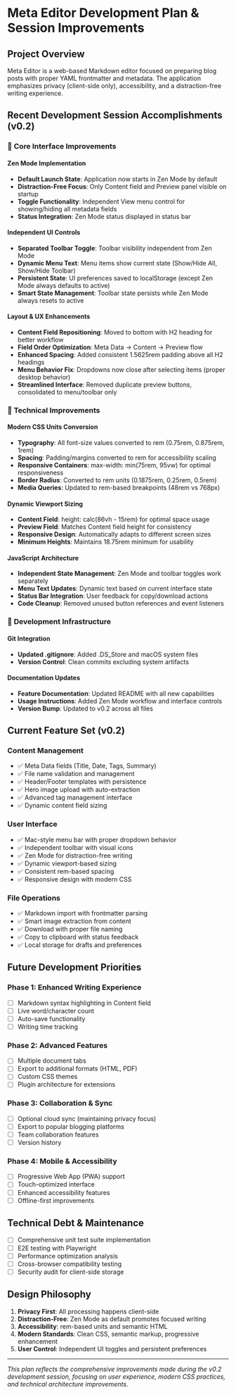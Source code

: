 # Meta Editor Development Plan & Session Improvements

## Project Overview
Meta Editor is a web-based Markdown editor focused on preparing blog posts with proper YAML frontmatter and metadata. The application emphasizes privacy (client-side only), accessibility, and a distraction-free writing experience.

## Recent Development Session Accomplishments (v0.2)

### 🎯 **Core Interface Improvements**

#### **Zen Mode Implementation**
- **Default Launch State**: Application now starts in Zen Mode by default
- **Distraction-Free Focus**: Only Content field and Preview panel visible on startup
- **Toggle Functionality**: Independent View menu control for showing/hiding all metadata fields
- **Status Integration**: Zen Mode status displayed in status bar

#### **Independent UI Controls**
- **Separated Toolbar Toggle**: Toolbar visibility independent from Zen Mode
- **Dynamic Menu Text**: Menu items show current state (Show/Hide All, Show/Hide Toolbar)
- **Persistent State**: UI preferences saved to localStorage (except Zen Mode always defaults to active)
- **Smart State Management**: Toolbar state persists while Zen Mode always resets to active

#### **Layout & UX Enhancements**
- **Content Field Repositioning**: Moved to bottom with H2 heading for better workflow
- **Field Order Optimization**: Meta Data → Content → Preview flow
- **Enhanced Spacing**: Added consistent 1.5625rem padding above all H2 headings
- **Menu Behavior Fix**: Dropdowns now close after selecting items (proper desktop behavior)
- **Streamlined Interface**: Removed duplicate preview buttons, consolidated to menu/toolbar only

### 🔧 **Technical Improvements**

#### **Modern CSS Units Conversion**
- **Typography**: All font-size values converted to rem (0.75rem, 0.875rem, 1rem)
- **Spacing**: Padding/margins converted to rem for accessibility scaling
- **Responsive Containers**: max-width: min(75rem, 95vw) for optimal responsiveness
- **Border Radius**: Converted to rem units (0.1875rem, 0.25rem, 0.5rem)
- **Media Queries**: Updated to rem-based breakpoints (48rem vs 768px)

#### **Dynamic Viewport Sizing**
- **Content Field**: height: calc(86vh - 15rem) for optimal space usage
- **Preview Field**: Matches Content field height for consistency
- **Responsive Design**: Automatically adapts to different screen sizes
- **Minimum Heights**: Maintains 18.75rem minimum for usability

#### **JavaScript Architecture**
- **Independent State Management**: Zen Mode and toolbar toggles work separately
- **Menu Text Updates**: Dynamic text based on current interface state
- **Status Bar Integration**: User feedback for copy/download actions
- **Code Cleanup**: Removed unused button references and event listeners

### 📁 **Development Infrastructure**

#### **Git Integration**
- **Updated .gitignore**: Added .DS_Store and macOS system files
- **Version Control**: Clean commits excluding system artifacts

#### **Documentation Updates**
- **Feature Documentation**: Updated README with all new capabilities
- **Usage Instructions**: Added Zen Mode workflow and interface controls
- **Version Bump**: Updated to v0.2 across all files

## Current Feature Set (v0.2)

### **Content Management**
- ✅ Meta Data fields (Title, Date, Tags, Summary)
- ✅ File name validation and management
- ✅ Header/Footer templates with persistence
- ✅ Hero image upload with auto-extraction
- ✅ Advanced tag management interface
- ✅ Dynamic content field sizing

### **User Interface**
- ✅ Mac-style menu bar with proper dropdown behavior
- ✅ Independent toolbar with visual icons
- ✅ Zen Mode for distraction-free writing
- ✅ Dynamic viewport-based sizing
- ✅ Consistent rem-based spacing
- ✅ Responsive design with modern CSS

### **File Operations**
- ✅ Markdown import with frontmatter parsing
- ✅ Smart image extraction from content
- ✅ Download with proper file naming
- ✅ Copy to clipboard with status feedback
- ✅ Local storage for drafts and preferences

## Future Development Priorities

### **Phase 1: Enhanced Writing Experience**
- [ ] Markdown syntax highlighting in Content field
- [ ] Live word/character count
- [ ] Auto-save functionality
- [ ] Writing time tracking

### **Phase 2: Advanced Features**
- [ ] Multiple document tabs
- [ ] Export to additional formats (HTML, PDF)
- [ ] Custom CSS themes
- [ ] Plugin architecture for extensions

### **Phase 3: Collaboration & Sync**
- [ ] Optional cloud sync (maintaining privacy focus)
- [ ] Export to popular blogging platforms
- [ ] Team collaboration features
- [ ] Version history

### **Phase 4: Mobile & Accessibility**
- [ ] Progressive Web App (PWA) support
- [ ] Touch-optimized interface
- [ ] Enhanced accessibility features
- [ ] Offline-first improvements

## Technical Debt & Maintenance
- [ ] Comprehensive unit test suite implementation
- [ ] E2E testing with Playwright
- [ ] Performance optimization analysis
- [ ] Cross-browser compatibility testing
- [ ] Security audit for client-side storage

## Design Philosophy
1. **Privacy First**: All processing happens client-side
2. **Distraction-Free**: Zen Mode as default promotes focused writing
3. **Accessibility**: rem-based units and semantic HTML
4. **Modern Standards**: Clean CSS, semantic markup, progressive enhancement
5. **User Control**: Independent UI toggles and persistent preferences

---

*This plan reflects the comprehensive improvements made during the v0.2 development session, focusing on user experience, modern CSS practices, and technical architecture improvements.*